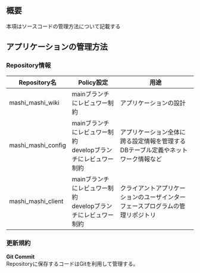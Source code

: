 ## 概要
本項はソースコードの管理方法について記載する

## アプリケーションの管理方法
### Repository情報
|Repository名|Policy設定|用途|
|-|-|-|
|mashi_mashi_wiki|mainブランチにレビュワー制約|アプリケーションの設計|
|mashi_mashi_config|mainブランチにレビュワー制約<br>developブランチにレビュワー制約|アプリケーション全体に跨る設定情報を管理する<br>DBテーブル定義やネットワーク情報など|
|mashi_mashi_client|mainブランチにレビュワー制約<br>developブランチにレビュワー制約|クライアントアプリケーションのユーザインターフェースプログラムの管理リポジトリ|

### 更新規約
**Git Commit**  
Repositoryに保存するコードはGitを利用して管理する。  